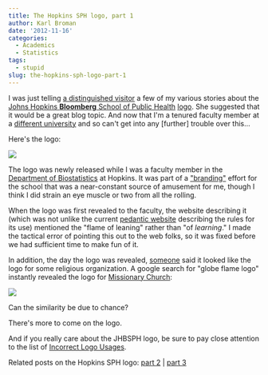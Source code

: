 ```yaml
---
title: The Hopkins SPH logo, part 1
author: Karl Broman
date: '2012-11-16'
categories:
  - Academics
  - Statistics
tags:
  - stupid
slug: the-hopkins-sph-logo-part-1
---
```


I was just telling [a distinguished visitor](http://www.stodden.net) a few of my various stories about the [Johns Hopkins **Bloomberg** School of Public Health](https://www.jhsph.edu) [logo](https://www.jhsph.edu/identity/coreIdentity/logoIntro.shtml). She suggested that it would be a great blog topic. And now that I'm a tenured faculty member at a [different university](https://www.wisc.edu) and so can't get into any [further] trouble over this...

Here's the logo:

![](https://kbroman.files.wordpress.com/2013/03/logo.png&h=150)

The logo was newly released while I was a faculty member in the [Department of Biostatistics](https://www.biostat.jhsph.edu) at Hopkins.  It was part of a ["branding"](https://en.wikipedia.org/wiki/Brand_management) effort for the school that was a near-constant source of amusement for me, though I think I did strain an eye muscle or two from all the rolling.

When the logo was first revealed to the faculty, the website describing it (which was not unlike the current [pedantic website](https://www.jhsph.edu/identity/coreIdentity/logoIntro.shtml) describing the rules for its use) mentioned the "flame of leaning" rather than "of _learning_."  I made the tactical error of pointing this out to the web folks, so it was fixed before we had sufficient time to make fun of it.

In addition, the day the logo was revealed, [someone](https://www.biostat.jhsph.edu/people/staff/moffitt.shtml) said it looked like the logo for some religious organization.  A google search for "globe flame logo" instantly revealed the logo for [Missionary Church](https://www.mcusa.org):

![](https://www.mcusa.org/Portals/8/Images/logo_251x130.gif)

Can the similarity be due to chance?

There's more to come on the logo.

And if you really care about the JHBSPH logo, be sure to pay close attention to the list of [Incorrect Logo Usages](https://www.jhsph.edu/identity/coreIdentity/incorrectLogoUsage.shtml).

Related posts on the Hopkins SPH logo: [part 2](https://kbroman.org/blog/2012/11/21/the-hopkins-sph-logo-part-2/) | [part 3](https://kbroman.org/blog/2013/03/06/the-hopkins-sph-logo-part-3-karls-revenge/)
